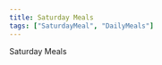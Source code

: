```yaml
---
title: Saturday Meals
tags: ["SaturdayMeal", "DailyMeals"]
---
```


<span class="subHeader">Saturday Meals</span>